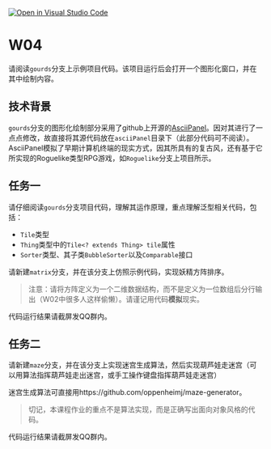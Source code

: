 [![Open in Visual Studio Code](https://classroom.github.com/assets/open-in-vscode-f059dc9a6f8d3a56e377f745f24479a46679e63a5d9fe6f495e02850cd0d8118.svg)](https://classroom.github.com/online_ide?assignment_repo_id=5862889&assignment_repo_type=AssignmentRepo)
# W04


请阅读`gourds`分支上示例项目代码。该项目运行后会打开一个图形化窗口，并在其中绘制内容。

## 技术背景

`gourds`分支的图形化绘制部分采用了github上开源的[AsciiPanel](https://github.com/trystan/AsciiPanel)。因对其进行了一点点修改，故直接将其源代码放在`asciiPanel`目录下（此部分代码可不阅读）。AsciiPanel模拟了早期计算机终端的现实方式，因其所具有的复古风，还有基于它所实现的Roguelike类型RPG游戏，如`Roguelike`分支上项目所示。

## 任务一

请仔细阅读`gourds`分支项目代码，理解其运作原理，重点理解泛型相关代码，包括：
- `Tile`类型
- `Thing`类型中的`Tile<? extends Thing> tile`属性
- `Sorter`类型、其子类`BubbleSorter`以及`Comparable`接口

请新建`matrix`分支，并在该分支上仿照示例代码，实现妖精方阵排序。


> 注意：请将方阵定义为一个二维数据结构，而不是定义为一位数组后分行输出（W02中很多人这样偷懒）。请谨记用代码**模拟**现实。

代码运行结果请截屏发QQ群内。

## 任务二

请新建`maze`分支，并在该分支上实现迷宫生成算法，然后实现葫芦娃走迷宫（可以用算法指挥葫芦娃走出迷宫，或手工操作键盘指挥葫芦娃走迷宫）

迷宫生成算法可直接用https://github.com/oppenheimj/maze-generator。

>切记，本课程作业的重点不是算法实现，而是正确写出面向对象风格的代码。

代码运行结果请截屏发QQ群内。